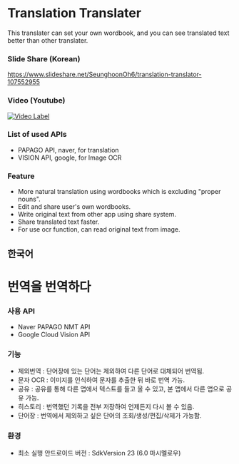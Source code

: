 # Translation Translater

This translater can set your own wordbook, and you can see translated text better than other translater.

### Slide Share (Korean)
https://www.slideshare.net/SeunghoonOh6/translation-translator-107552955

### Video (Youtube)
[![Video Label](http://img.youtube.com/vi/s_43csgpwTc/0.jpg)](https://www.youtube.com/watch?v=s_43csgpwTc)

### List of used APIs
* PAPAGO API, naver, for translation
* VISION API, google, for Image OCR

### Feature
* More natural translation using wordbooks which is excluding "proper nouns".
* Edit and share user's own wordbooks.
* Write original text from other app using share system.
* Share translated text faster.
* For use ocr function, can read original text from image.


## 한국어

# 번역을 번역하다

### 사용 API
* Naver PAPAGO NMT API
* Google Cloud Vision API

### 기능
* 제외번역 : 단어장에 있는 단어는 제외하여 다른 단어로 대체되어 번역됨.
* 문자 OCR : 이미지를 인식하여 문자를 추출한 뒤 바로 번역 가능.
* 공유 : 공유를 통해 다른 앱에서 텍스트를 들고 올 수 있고, 본 앱에서 다른 앱으로 공유 가능.
* 히스토리 : 번역했던 기록을 전부 저장하여 언제든지 다시 볼 수 있음.
* 단어장 : 번역에서 제외하고 싶은 단어의 조회/생성/편집/삭제가 가능함.

### 환경
* 최소 실행 안드로이드 버전 : SdkVersion 23 (6.0 마시멜로우)
